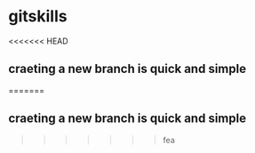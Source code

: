 # gitskills
<<<<<<< HEAD
## craeting a new branch is quick and simple
=======
## craeting a new branch is quick and simple
>>>>>>> fea
